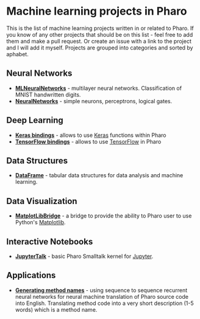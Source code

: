 # Machine learning projects in Pharo

This is the list of machine learning projects written in or related to Pharo. If you know of any other projects that should be on this list - feel free to add them and make a pull request. Or create an issue with a link to the project and I will add it myself. Projects are grouped into categories and sorted by aphabet.

## Neural Networks

* **[MLNeuralNetworks](https://github.com/olekscode/MLNeuralNetwork)** - multilayer neural networks. Classification of MNIST handwritten digits.
* **[NeuralNetworks](http://smalltalkhub.com/#!/~abergel/NeuralNetworks)** - simple neurons, perceptrons, logical gates.

## Deep Learning

* **[Keras bindings](https://github.com/ObjectProfile/KerasWrapper)** - allows to use [Keras](https://keras.io/) functions within Pharo
* **[TensorFlow bindings](https://github.com/PolyMathOrg/libtensorflow-pharo-bindings)** - allows to use [TensorFlow](https://www.tensorflow.org/) in Pharo

## Data Structures

* **[DataFrame](https://github.com/PolyMathOrg/DataFrame)** - tabular data structures for data analysis and machine learning.

## Data Visualization

* **[MatplotLibBridge](https://github.com/juliendelplanque/MatplotLibBridge)** - a bridge to provide the ability to Pharo user to use Python's [Matplotlib](https://matplotlib.org/).

## Interactive Notebooks

* **[JupyterTalk](https://github.com/jmari/JupyterTalk)** - basic Pharo Smalltalk kernel for [Jupyter](http://jupyter.org/).

## Applications

* **[Generating method names](https://github.com/ObjectProfile/GeneratingMethodNames)** - using sequence to sequence recurrent neural networks for neural machine translation of Pharo source code into English. Translating method code into a very short description (1-5 words) which is a method name.
